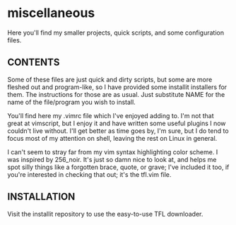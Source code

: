 # miscellaneous
Here you'll find my smaller projects, quick scripts, and some configuration files.

## CONTENTS

Some of these files are just quick and dirty scripts, but some are more fleshed out and program-like, so I have provided some installit installers for them. The instructions for those are as usual. Just substitute NAME for the name of the file/program you wish to install.

You'll find here my .vimrc file which I've enjoyed adding to. I'm not that great at vimscript, but I enjoy it and have written some useful plugins I now couldn't live without. I'll get better as time goes by, I'm sure, but I do tend to focus most of my attention on shell, leaving the rest on Linux in general.

I can't seem to stray far from my vim syntax highlighting color scheme. I was inspired by 256_noir. It's just so damn nice to look at, and helps me spot silly things like a forgotten brace, quote, or grave; I've included it too, if you're interested in checking that out; it's the tfl.vim file.

## INSTALLATION

Visit the installit repository to use the easy-to-use TFL downloader.
